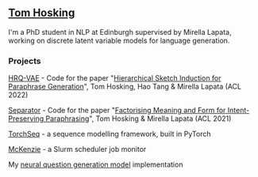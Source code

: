 ## [Tom Hosking](http://tomho.sk)

I'm a PhD student in NLP at Edinburgh supervised by Mirella Lapata, working on discrete latent variable models for language generation.

### Projects

[HRQ-VAE](https://github.com/tomhosking/hrq-vae) - Code for the paper "[Hierarchical Sketch Induction for Paraphrase Generation](https://arxiv.org/abs/2203.03463)", Tom Hosking, Hao Tang & Mirella Lapata (ACL 2022)

[Separator](https://github.com/tomhosking/separator) - Code for the paper "[Factorising Meaning and Form for Intent-Preserving Paraphrasing](https://arxiv.org/abs/2105.15053)", Tom Hosking & Mirella Lapata (ACL 2021)

[TorchSeq](https://github.com/tomhosking/torchseq) - a sequence modelling framework, built in PyTorch

[McKenzie](https://github.com/tomhosking/mckenzie) - a Slurm scheduler job monitor

My [neural question generation model](https://github.com/bloomsburyai/question-generation) implementation
